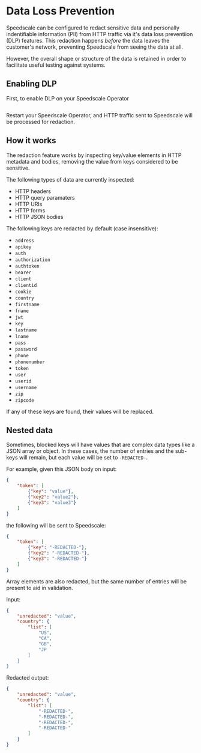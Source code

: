# Data Loss Prevention

Speedscale can be configured to redact sensitive data and personally indentifiable information (PII) from HTTP traffic via it's data loss preventiion (DLP) features.
This redaction happens _before_ the data leaves the customer's network, preventing Speedscale from seeing the data at all.

However, the overall shape or structure of the data is retained in order to facilitate useful testing against systems.

## Enabling DLP

First, to enable DLP on your Speedscale Operator

```shell
```

Restart your Speedscale Operator, and HTTP traffic sent to Speedscale will be processed for redaction.


## How it works

The redaction feature works by inspecting key/value elements in HTTP metadata and bodies, removing the value from keys considered to be sensitive.

The following types of data are currently inspected:

 * HTTP headers
 * HTTP query paramaters
 * HTTP URIs
 * HTTP forms
 * HTTP JSON bodies

The following keys are redacted by default (case insensitive):

 *  `address`
 *  `apikey`
 *  `auth`
 *  `authorization`
 *  `authtoken`
 *  `bearer`
 *  `client`
 *  `clientid`
 *  `cookie`
 *  `country`
 *  `firstname`
 *  `fname`
 *  `jwt`
 *  `key`
 *  `lastname`
 *  `lname`
 *  `pass`
 *  `password`
 *  `phone`
 *  `phonenumber`
 *  `token`
 *  `user`
 *  `userid`
 *  `username`
 *  `zip`
 *  `zipcode`

If any of these keys are found, their values will be replaced.

## Nested data

Sometimes, blocked keys will have values that are complex data types like a JSON array or object.
In these cases, the number of entries and the sub-keys will remain, but each value will be set to `-REDACTED-`.

For example, given this JSON body on input:

```json
{
    "token": [
        {"key": "value"},
        {"key2": "value2"},
        {"key3": "value3"}
    ]
}
```

the following will be sent to Speedscale:

```json
{
    "token": [
        {"key": "-REDACTED-"},
        {"key2": "-REDACTED-"},
        {"key3": "-REDACTED-"}
    ]
}
```

Array elements are also redacted, but the same number of entries will be present to aid in validation.

Input:

```json
{
    "unredacted": "value",
    "country": {
        "list": [
            "US",
            "CA",
            "GB",
            "JP
        ]
    }
}
```

Redacted output:

```json
{
    "unredacted": "value",
    "country": {
        "list": [
            "-REDACTED-",
            "-REDACTED-",
            "-REDACTED-",
            "-REDACTED-"
        ]
    }
}
```
